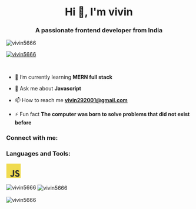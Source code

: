 <h1 align="center">Hi 👋, I'm vivin</h1>
<h3 align="center">A passionate frontend developer from India</h3>

<p align="left"> <img src="https://komarev.com/ghpvc/?username=vivin5666&label=Profile%20views&color=0e75b6&style=flat" alt="vivin5666" /> </p>

<p align="left"> <a href="https://github.com/ryo-ma/github-profile-trophy"><img src="https://github-profile-trophy.vercel.app/?username=vivin5666&theme=tokyonight" alt="vivin5666" /></a> </p>

<p align="left"> <a href="https://twitter.com/" target="blank"><img src="https://img.shields.io/twitter/follow/?logo=twitter&style=for-the-badge" alt="" /></a> </p>

- 🌱 I’m currently learning **MERN full stack**

- 💬 Ask me about **Javascript**

- 📫 How to reach me **vivin292001@gmail.com**

- ⚡ Fun fact **The computer was born to solve problems that did not exist before**

<h3 align="left">Connect with me:</h3>
<p align="left">
</p>

<h3 align="left">Languages and Tools:</h3>
<p align="left"> <a href="https://developer.mozilla.org/en-US/docs/Web/JavaScript" target="_blank" rel="noreferrer"> <img src="https://raw.githubusercontent.com/devicons/devicon/master/icons/javascript/javascript-original.svg" alt="javascript" width="40" height="40"/> </a> </p>

<p><img align="left" src="https://github-readme-stats.vercel.app/api/top-langs?username=vivin5666&show_icons=true&locale=en&layout=compact" alt="vivin5666" /></p>

<p>&nbsp;<img align="center" src="https://github-readme-stats.vercel.app/api?username=vivin5666&show_icons=true&locale=en" alt="vivin5666" /></p>

<p><img align="center" src="https://github-readme-streak-stats.herokuapp.com/?user=vivin5666&" alt="vivin5666" /></p>

